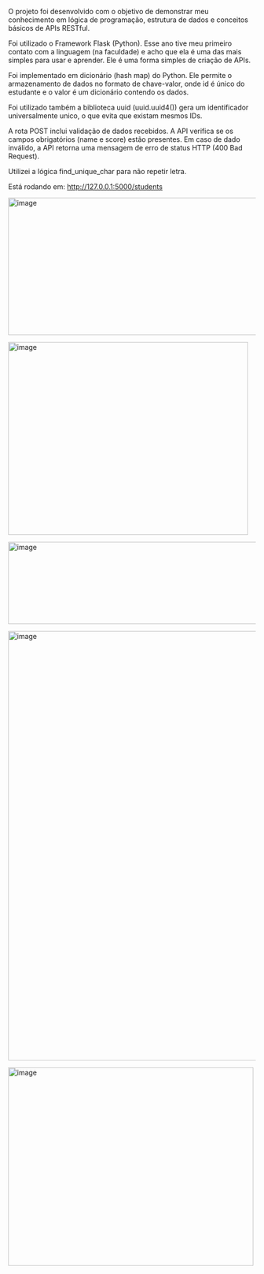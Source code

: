 O projeto foi desenvolvido com o objetivo de demonstrar meu conhecimento em lógica de programação, estrutura de dados e conceitos básicos de APIs RESTful.

Foi utilizado o Framework Flask (Python). Esse ano tive meu primeiro contato com a linguagem (na faculdade) e acho que ela é uma das mais simples para usar e aprender. Ele é uma forma simples de criação de APIs.

Foi implementado em dicionário (hash map) do Python. Ele permite o armazenamento de dados no formato de chave-valor, onde id é único do estudante e o valor é um dicionário contendo os dados. 

Foi utilizado também a biblioteca uuid (uuid.uuid4()) gera um identificador universalmente unico, o que evita que existam mesmos IDs.

A rota POST inclui validação de dados recebidos. A API verifica se os campos obrigatórios (name e score) estão presentes. Em caso de dado inválido, a API retorna uma mensagem de erro de status HTTP (400 Bad Request).

Utilizei a lógica find_unique_char para não repetir letra. 

Está rodando em: http://127.0.0.1:5000/students

<img width="508" height="279" alt="image" src="https://github.com/user-attachments/assets/0abee341-9d4e-4ab9-8226-50fec694f9d6" /><br>

<img width="488" height="392" alt="image" src="https://github.com/user-attachments/assets/0ba28350-713c-4a5c-b20b-6ff14da84dcc" /><br>

<img width="752" height="167" alt="image" src="https://github.com/user-attachments/assets/68524622-7ffe-4034-b3bf-62f318fbf900" /><br>

<img width="675" height="872" alt="image" src="https://github.com/user-attachments/assets/00de43de-5186-4f46-8d89-eeb71955e8d3" /><br>

<img width="499" height="403" alt="image" src="https://github.com/user-attachments/assets/af9f612f-0290-415f-93a0-8fab0e5cdd6d" />



